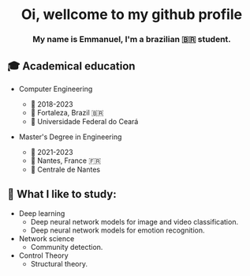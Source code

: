 <h1 align="center">Oi, wellcome to my github profile</h1>
<h3 align="center">My name is Emmanuel, I'm a brazilian 🇧🇷 student.</h3>




 ## 🎓 Academical education
  -  Computer Engineering
       -  :calendar: 2018-2023 
       -  📍 Fortaleza, Brazil 🇧🇷 
       -  🏫 Universidade Federal do Ceará
  
  -  Master's Degree in Engineering
        -  :calendar: 2021-2023
        - 📍 Nantes, France :fr: 
        -  🏫 Centrale de Nantes 
     
## :eyes: What I like to study:
  - Deep learning
    - Deep neural network models for image and video classification.
    - Deep neural network models for emotion recognition. 
  - Network science
    - Community detection.
  - Control Theory
    - Structural theory.
